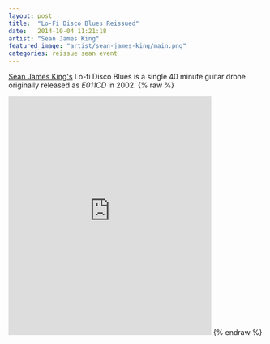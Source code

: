 ```yaml
---
layout: post
title:  "Lo-Fi Disco Blues Reissued"
date:   2014-10-04 11:21:18
artist: "Sean James King"
featured_image: "artist/sean-james-king/main.png"
categories: reissue sean event
---
```

[Sean James King's](/artists/sean-james-king) Lo-fi Disco Blues is a single 40 minute guitar drone originally released as *E011CD* in 2002.
{% raw %}
<iframe style="border: 0; width: 400px; height: 472px;" src="https://bandcamp.com/EmbeddedPlayer/album=1012763728/size=large/bgcol=333333/linkcol=ffffff/artwork=small/transparent=true/" seamless><a href="http://eidolarecords.bandcamp.com/album/lo-fi-disco-blues">Lo-fi Disco Blues by Sean James King</a></iframe>
{% endraw %}
